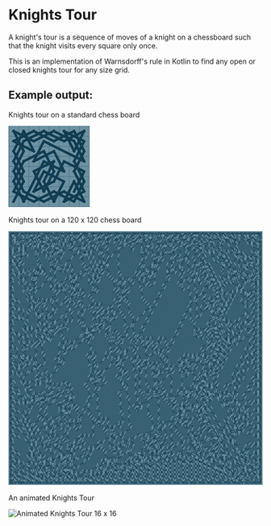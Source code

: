 # Knights Tour
A knight's tour is a sequence of moves of a knight on a chessboard such that the knight visits every square only once.

This is an implementation of Warnsdorff's rule in Kotlin to find any open or closed knights tour for any size grid.

## Example output:

Knights tour on a standard chess board

![Knights tour on a standard chess board](https://raw.githubusercontent.com/csdodd/KnightsTour/master/img/8.png)

Knights tour on a 120 x 120 chess board

![Knights tour on a 120 x 120 chess board](https://raw.githubusercontent.com/csdodd/KnightsTour/master/img/120.png)


An animated Knights Tour

![Animated Knights Tour 16 x 16](https://raw.githubusercontent.com/csdodd/KnightsTour/master/img/16.gif)
